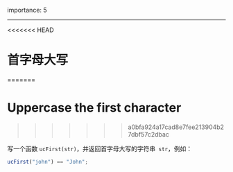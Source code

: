 importance: 5

---

<<<<<<< HEAD
# 首字母大写
=======
# Uppercase the first character
>>>>>>> a0bfa924a17cad8e7fee213904b27dbf57c2dbac

写一个函数 `ucFirst(str)`，并返回首字母大写的字符串` str`，例如：

```js
ucFirst("john") == "John";
```

